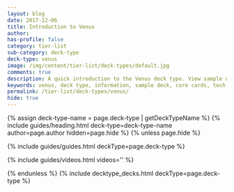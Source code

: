 ```yaml
---
layout: blog
date: 2017-12-06
title: Introduction to Venus
author: 
has-profile: false
category: tier-list
sub-category: deck-type
deck-type: venus
image: /img/content/tier-list/deck-types/default.jpg
comments: true
description: A quick introduction to the Venus deck type. View sample deck, core cards, tech cards, quick tips, guides, videos and other information.
keywords: venus, deck type, information, sample deck, core cards, tech cards, quick tips, guides, videos
permalink: /tier-list/deck-types/venus/
hide: true
---
```


{% assign deck-type-name = page.deck-type | getDeckTypeName %}
{% include guides/heading.html deck-type=deck-type-name author=page.author hidden=page.hide %}
{% unless page.hide %}

<!-- CONTENT GOES HERE -->

{% include guides/guides.html deckType=page.deck-type %}

{% include guides/videos.html videos='' %}

{% endunless %}
{% include decktype_decks.html deckType=page.deck-type %}
